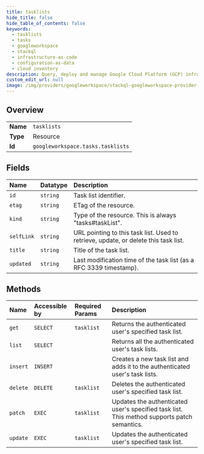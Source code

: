 ```yaml
---
title: tasklists
hide_title: false
hide_table_of_contents: false
keywords:
  - tasklists
  - tasks
  - googleworkspace    
  - stackql
  - infrastructure-as-code
  - configuration-as-data
  - cloud inventory
description: Query, deploy and manage Google Cloud Platform (GCP) infrastructure and resources using SQL
custom_edit_url: null
image: /img/providers/googleworkspace/stackql-googleworkspace-provider-featured-image.png
---
```

  
    

## Overview
<table><tbody>
<tr><td><b>Name</b></td><td><code>tasklists</code></td></tr>
<tr><td><b>Type</b></td><td>Resource</td></tr>
<tr><td><b>Id</b></td><td><code>googleworkspace.tasks.tasklists</code></td></tr>
</tbody></table>

## Fields
| Name | Datatype | Description |
|:-----|:---------|:------------|
| `id` | `string` | Task list identifier. |
| `etag` | `string` | ETag of the resource. |
| `kind` | `string` | Type of the resource. This is always "tasks#taskList". |
| `selfLink` | `string` | URL pointing to this task list. Used to retrieve, update, or delete this task list. |
| `title` | `string` | Title of the task list. |
| `updated` | `string` | Last modification time of the task list (as a RFC 3339 timestamp). |
## Methods
| Name | Accessible by | Required Params | Description |
|:-----|:--------------|:----------------|:------------|
| `get` | `SELECT` | `tasklist` | Returns the authenticated user's specified task list. |
| `list` | `SELECT` |  | Returns all the authenticated user's task lists. |
| `insert` | `INSERT` |  | Creates a new task list and adds it to the authenticated user's task lists. |
| `delete` | `DELETE` | `tasklist` | Deletes the authenticated user's specified task list. |
| `patch` | `EXEC` | `tasklist` | Updates the authenticated user's specified task list. This method supports patch semantics. |
| `update` | `EXEC` | `tasklist` | Updates the authenticated user's specified task list. |
